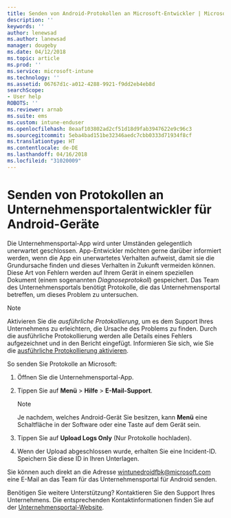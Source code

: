 ```yaml
---
title: Senden von Android-Protokollen an Microsoft-Entwickler | Microsoft-Dokumentation
description: ''
keywords: ''
author: lenewsad
ms.author: lanewsad
manager: dougeby
ms.date: 04/12/2018
ms.topic: article
ms.prod: ''
ms.service: microsoft-intune
ms.technology: ''
ms.assetid: 06767d1c-a012-4288-9921-f9dd2eb4eb8d
searchScope:
- User help
ROBOTS: ''
ms.reviewer: arnab
ms.suite: ems
ms.custom: intune-enduser
ms.openlocfilehash: 8eaaf103802ad2cf51d18d9fab3947622e9c96c3
ms.sourcegitcommit: 5eba4bad151be32346aedc7cbb0333d71934f8cf
ms.translationtype: HT
ms.contentlocale: de-DE
ms.lasthandoff: 04/16/2018
ms.locfileid: "31020009"
---
```

# <a name="send-logs-to-the-company-portal-developers-for-android-devices"></a>Senden von Protokollen an Unternehmensportalentwickler für Android-Geräte

Die Unternehmensportal-App wird unter Umständen gelegentlich unerwartet geschlossen. App-Entwickler möchten gerne darüber informiert werden, wenn die App ein unerwartetes Verhalten aufweist, damit sie die Grundursache finden und dieses Verhalten in Zukunft vermeiden können. Diese Art von Fehlern werden auf Ihrem Gerät in einem speziellen Dokument (einem sogenannten _Diagnoseprotokoll_) gespeichert. Das Team des Unternehmensportals benötigt Protokolle, die das Unternehmensportal betreffen, um dieses Problem zu untersuchen.

> [!Note]
> Aktivieren Sie die _ausführliche Protokollierung_, um es dem Support Ihres Unternehmens zu erleichtern, die Ursache des Problems zu finden. Durch die ausführliche Protokollierung werden alle Details eines Fehlers aufgezeichnet und in den Bericht eingefügt. Informieren Sie sich, wie Sie die [ausführliche Protokollierung aktivieren](use-verbose-logging-to-help-your-it-administrator-fix-device-issues-android.md). 

So senden Sie Protokolle an Microsoft:

1.  Öffnen Sie die Unternehmensportal-App.

2.  Tippen Sie auf **Menü** > **Hilfe** > **E-Mail-Support**.

    > [!NOTE]
    > Je nachdem, welches Android-Gerät Sie besitzen, kann **Menü** eine Schaltfläche in der Software oder eine Taste auf dem Gerät sein.

3.  Tippen Sie auf **Upload Logs Only** (Nur Protokolle hochladen).

4.  Wenn der Upload abgeschlossen wurde, erhalten Sie eine Incident-ID. Speichern Sie diese ID in Ihren Unterlagen.

Sie können auch direkt an die Adresse <a href="mailto:wintunedroidfbk@microsoft.com?subject=Send logs to Microsoft&body=Describe the issue you are having.">wintunedroidfbk@microsoft.com</a> eine E-Mail an das Team für das Unternehmensportal für Android senden. 

Benötigen Sie weitere Unterstützung? Kontaktieren Sie den Support Ihres Unternehmens. Die entsprechenden Kontaktinformationen finden Sie auf der [Unternehmensportal-Website](https://portal.manage.microsoft.com#HelpDeskDialog).
